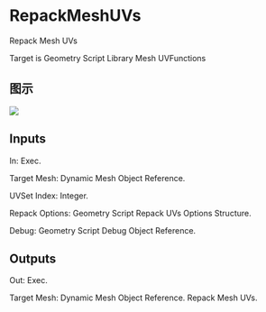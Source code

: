 # RepackMeshUVs

Repack Mesh UVs

Target is Geometry Script Library Mesh UVFunctions

## 图示

![]($-20221218-19134536.png)

## Inputs

In: Exec.

Target Mesh: Dynamic Mesh Object Reference.

UVSet Index: Integer.

Repack Options: Geometry Script Repack UVs Options Structure.

Debug: Geometry Script Debug Object Reference.  

## Outputs

Out: Exec.

Target Mesh: Dynamic Mesh Object Reference. Repack Mesh UVs.

